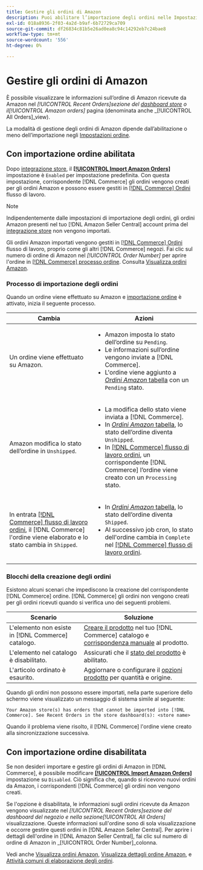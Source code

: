 ```yaml
---
title: Gestire gli ordini di Amazon
description: Puoi abilitare l’importazione degli ordini nelle Impostazioni ordine per gestire più facilmente gli ordini di Amazon dall’amministratore di Commerce.
exl-id: 018a8936-2f03-4a2d-b9af-6b72729ca709
source-git-commit: df26834c81b5e26ad0ea8c94c14292eb7c24bae8
workflow-type: tm+mt
source-wordcount: '556'
ht-degree: 0%

---
```


# Gestire gli ordini di Amazon

È possibile visualizzare le informazioni sull’ordine di Amazon ricevute da Amazon nel _[!UICONTROL Recent Orders]_sezione del [dashboard store](./amazon-store-dashboard.md) o il_[!UICONTROL Amazon orders]_ pagina (denominata anche _[!UICONTROL All Orders]_view).

La modalità di gestione degli ordini di Amazon dipende dall’abilitazione o meno dell’importazione negli [Impostazioni ordine](./order-settings.md#configure-order-settings).

## Con importazione ordine abilitata

Dopo [integrazione store](./store-integration.md), il [**[!UICONTROL Import Amazon Orders]**](./order-settings.md#configure-order-settings) impostazione è `Enabled` per impostazione predefinita. Con questa impostazione, corrispondente [!DNL Commerce] gli ordini vengono creati per gli ordini Amazon e possono essere gestiti in [[!DNL Commerce] Ordini](https://experienceleague.adobe.com/docs/commerce-admin/stores-sales/order-management/orders/orders.html) flusso di lavoro.

>[!NOTE]
>
>Indipendentemente dalle impostazioni di importazione degli ordini, gli ordini Amazon presenti nel tuo [!DNL Amazon Seller Central] account prima del [integrazione store](./store-integration.md) non vengono importati.

Gli ordini Amazon importati vengono gestiti in [[!DNL Commerce] Ordini](https://experienceleague.adobe.com/docs/commerce-admin/stores-sales/order-management/orders/orders.html) flusso di lavoro, proprio come gli altri [!DNL Commerce] negozi. Fai clic sul numero di ordine di Amazon nel *[!UICONTROL Order Number]* per aprire l&#39;ordine in [[!DNL Commerce] processo ordine](https://experienceleague.adobe.com/docs/commerce-admin/stores-sales/order-management/orders/order-processing.html#process-an-order#order-view-descriptions). Consulta [Visualizza ordini Amazon](./amazon-orders-all.md).

### Processo di importazione degli ordini

Quando un ordine viene effettuato su Amazon e [importazione ordine](./order-settings.md) è attivato, inizia il seguente processo.

| Cambia | Azioni |
|---|---|
| Un ordine viene effettuato su Amazon. | <ul><li>Amazon imposta lo stato dell’ordine su `Pending`.</li><li>Le informazioni sull’ordine vengono inviate a [!DNL Commerce].</li><li>L&#39;ordine viene aggiunto a [_Ordini Amazon_ tabella](./amazon-orders-all.md) con un `Pending` stato.</li></ul> |
| Amazon modifica lo stato dell’ordine in `Unshipped`. | <ul><li>La modifica dello stato viene inviata a [!DNL Commerce].</li><li>In [_Ordini Amazon_ tabella](./amazon-orders-all.md), lo stato dell’ordine diventa `Unshipped`.</li><li>In [[!DNL Commerce] flusso di lavoro ordini](https://experienceleague.adobe.com/docs/commerce-admin/stores-sales/order-management/orders/orders.html), un corrispondente [!DNL Commerce] l’ordine viene creato con un `Processing` stato.</li></ul> |
| In entrata [[!DNL Commerce] flusso di lavoro ordini](https://experienceleague.adobe.com/docs/commerce-admin/stores-sales/order-management/orders/orders.html), il [!DNL Commerce] l&#39;ordine viene elaborato e lo stato cambia in `Shipped`. | <ul><li>In [_Ordini Amazon_ tabella](./amazon-orders-all.md), lo stato dell’ordine diventa `Shipped`.</li><li>Al successivo job cron, lo stato dell&#39;ordine cambia in `Complete` nel [[!DNL Commerce] flusso di lavoro ordini](https://experienceleague.adobe.com/docs/commerce-admin/stores-sales/order-management/orders/orders.html).</li></ul> |

### Blocchi della creazione degli ordini

Esistono alcuni scenari che impediscono la creazione del corrispondente [!DNL Commerce] ordine. [!DNL Commerce] gli ordini non vengono creati per gli ordini ricevuti quando si verifica uno dei seguenti problemi.

| Scenario | Soluzione |
|---|---|
| L&#39;elemento non esiste in [!DNL Commerce] catalogo. | [Creare il prodotto](./creating-assigning-catalog-products.md) nel tuo [!DNL Commerce] catalogo e [corrispondenza manuale](./creating-assigning-catalog-products.md) al prodotto. |
| L&#39;elemento nel catalogo è disabilitato. | Assicurati che il [stato del prodotto](https://experienceleague.adobe.com/docs/commerce-admin/inventory/configuration/product-options.html) è abilitato. |
| L&#39;articolo ordinato è esaurito. | Aggiornare o configurare il [opzioni prodotto](https://experienceleague.adobe.com/docs/commerce-admin/inventory/configuration/product-options.html) per quantità e origine. |

Quando gli ordini non possono essere importati, nella parte superiore dello schermo viene visualizzato un messaggio di sistema simile al seguente:

`Your Amazon store(s) has orders that cannot be imported into [!DNL Commerce]. See Recent Orders in the store dashboard(s): <store name>`

Quando il problema viene risolto, il [!DNL Commerce] l&#39;ordine viene creato alla sincronizzazione successiva.

## Con importazione ordine disabilitata

Se non desideri importare e gestire gli ordini di Amazon in [!DNL Commerce], è possibile modificare [**[!UICONTROL Import Amazon Orders]**](./order-settings.md#configure-order-settings) impostazione su `Disabled`. Ciò significa che, quando si ricevono nuovi ordini da Amazon, i corrispondenti [!DNL Commerce] gli ordini non vengono creati.

Se l&#39;opzione è disabilitata, le informazioni sugli ordini ricevute da Amazon vengono visualizzate nel _[!UICONTROL Recent Orders]_sezione del dashboard del negozio e nella sezione_[!UICONTROL All Orders]_ visualizzazione. Queste informazioni sull&#39;ordine sono di sola visualizzazione e occorre gestire questi ordini in [!DNL Amazon Seller Central]. Per aprire i dettagli dell&#39;ordine in [!DNL Amazon Seller Central], fai clic sul numero di ordine di Amazon in _[!UICONTROL Order Number]_colonna.

Vedi anche [Visualizza ordini Amazon](./amazon-orders-all.md), [Visualizza dettagli ordine Amazon](./amazon-order-details.md), e [Attività comuni di elaborazione degli ordini](./common-order-processing.md).
